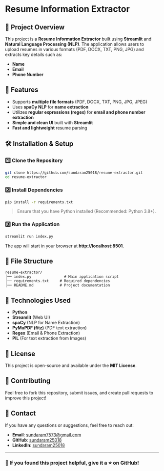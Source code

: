 # Resume Information Extractor

## 📌 Project Overview
This project is a **Resume Information Extractor** built using **Streamlit** and **Natural Language Processing (NLP)**. The application allows users to upload resumes in various formats (PDF, DOCX, TXT, PNG, JPG) and extracts key details such as:
- **Name**
- **Email**
- **Phone Number**

## 🚀 Features
- Supports **multiple file formats** (PDF, DOCX, TXT, PNG, JPG, JPEG)
- Uses **spaCy NLP** for **name extraction**
- Utilizes **regular expressions (regex)** for **email and phone number extraction**
- **Simple and clean UI** built with **Streamlit**
- **Fast and lightweight** resume parsing

## 🛠️ Installation & Setup
### **1️⃣ Clone the Repository**
```bash
git clone https://github.com/sundaram25018/resume-extractor.git
cd resume-extractor
```

### **2️⃣ Install Dependencies**
```bash
pip install -r requirements.txt
```
> Ensure that you have Python installed (Recommended: Python 3.8+).

### **3️⃣ Run the Application**
```bash
streamlit run index.py
```
The app will start in your browser at **http://localhost:8501**.

## 📂 File Structure
```
resume-extractor/
│── index.py               # Main application script
│── requirements.txt     # Required dependencies
│── README.md            # Project documentation
```

## 🔹 Technologies Used
- **Python**
- **Streamlit** (Web UI)
- **spaCy** (NLP for Name Extraction)
- **PyMuPDF (fitz)** (PDF text extraction)
- **Regex** (Email & Phone Extraction)
- **PIL** (For text extraction from Images)

## 📜 License
This project is open-source and available under the **MIT License**.

## 🙌 Contributing
Feel free to fork this repository, submit issues, and create pull requests to improve this project!

## 📧 Contact
If you have any questions or suggestions, feel free to reach out:
- **Email**: sundaram7573@gmail.com
- **GitHub**: [sundaram25018](https://github.com/sundaram25018)
- **LinkedIn**: [sundaram25018](https://linkedin.com/in/sundaram25018)

---
### 🌟 If you found this project helpful, give it a ⭐ on GitHub!

